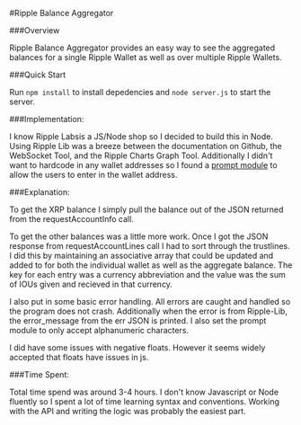 #Ripple Balance Aggregator

###Overview

Ripple Balance Aggregator provides an easy way to see the aggregated balances for a single Ripple Wallet as well as over multiple Ripple Wallets.

###Quick Start

Run ```npm install``` to install depedencies and ```node server.js``` to start the server.

###Implementation:

I know Ripple Labsis a JS/Node shop so I decided to build this in Node. Using Ripple Lib was a breeze between the documentation on Github, the WebSocket Tool, and the Ripple Charts Graph Tool. Additionally I didn't want to hardcode in any wallet addresses so I found a [prompt module](https://github.com/flatiron/prompt) to allow the users to enter in the wallet address.

###Explanation:

To get the XRP balance I simply pull the balance out of the JSON returned from the requestAccountInfo call.

To get the other balances was a little more work. Once I got the JSON response from requestAccountLines call I had to sort through the trustlines. I did this by maintaining an associative array that could be updated and added to for both the individual wallet as well as the aggregate balance. The key for each entry was a currency abbreviation and the value was the sum of IOUs given and recieved in that currency.

I also put in some basic error handling. All errors are caught and handled so the program does not crash. Additionally when the error is from Ripple-Lib, the error_message from the err JSON is printed. I also set the prompt module to only accept alphanumeric characters.

I did have some issues with negative floats. However it seems widely accepted that floats have issues in js.

###Time Spent:

Total time spend was around 3-4 hours. I don't know Javascript or Node fluently so I spent a lot of time learning syntax and conventions. Working with the API and writing the logic was probably the easiest part.